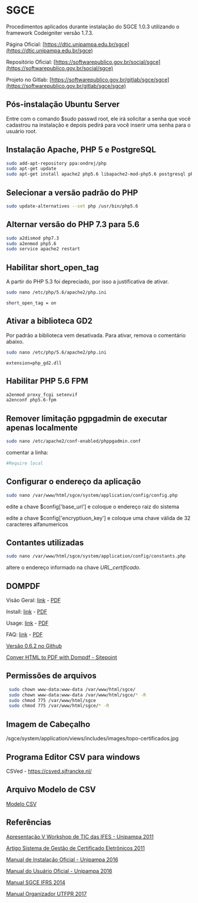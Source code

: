 # SGCE

Procedimentos aplicados durante instalação do SGCE 1.0.3 utilizando o framework Codeigniter versão 1.7.3.

Página Oficial: [https://dtic.unipampa.edu.br/sgce](https://dtic.unipampa.edu.br/sgce)

Repositório Oficial: [https://softwarepublico.gov.br/social/sgce](https://softwarepublico.gov.br/social/sgce)

Projeto no Gitlab: [https://softwarepublico.gov.br/gitlab/sgce/sgce](https://softwarepublico.gov.br/gitlab/sgce/sgce)

## Pós-instalação Ubuntu Server

Entre com o comando $sudo passwd root, ele irá solicitar a senha que você cadastrou na instalação e depois pedirá para você inserir uma senha para o usuário root.

## Instalação Apache, PHP 5 e PostgreSQL

```bash
sudo add-apt-repository ppa:ondrej/php 
sudo apt-get update 
sudo apt-get install apache2 php5.6 libapache2-mod-php5.6 postgresql php5.6-pgsql phppgadmin php-gettext php5.6-gd php5.6-mcrypt php5.6-intl php5.6-cli php5.6-soap php5.6-curl php5.6-mbstring php5.6-xml php5.6-fpm
```

## Selecionar a versão padrão do PHP

```bash
sudo update-alternatives --set php /usr/bin/php5.6
```

## Alternar versão do PHP 7.3 para 5.6

```bash
sudo a2dismod php7.3
sudo a2enmod php5.6
sudo service apache2 restart
```

## Habilitar short_open_tag

A partir do PHP 5.3 foi depreciado, por isso a justificativa de ativar.

```bash
sudo nano /etc/php/5.6/apache2/php.ini
```

```apacheconf
short_open_tag = on
```

## Ativar a biblioteca GD2

Por padrão a biblioteca vem desativada. Para ativar, remova o comentário abaixo.

```bash
sudo nano /etc/php/5.6/apache2/php.ini
```

```apacheconf
extension=php_gd2.dll 
```

## Habilitar  PHP 5.6 FPM

```bash
a2enmod proxy_fcgi setenvif
a2enconf php5.6-fpm
```

## Remover limitação pgpgadmin de executar apenas localmente

```bash
sudo nano /etc/apache2/conf-enabled/phppgadmin.conf
```

comentar a linha:

```ini
#Require local
```

## Configurar o endereço da aplicação

```bash
sudo nano /var/www/html/sgce/system/application/config/config.php
```

edite a chave $config['base_url'] e coloque o endereço raiz do sistema

edite a chave $config['encryptiuon_key'] e coloque uma chave válida de 32 caracteres alfanumericos

## Contantes utilizadas

```bash
sudo nano /var/www/html/sgce/system/application/config/constants.php
```

altere o endereço informado na chave *URL_certificado*.

## DOMPDF

Visão Geral: [link](http://www.kassas.nl/webshopkeeper/config/dompdf/www/) - [PDF](docs/dompdf_overview.pdf)

Install: [link](http://www.kassas.nl/webshopkeeper/config/dompdf/www/install.php) - [PDF](docs/dompdf_install.pdf)

Usage: [link](http://www.kassas.nl/webshopkeeper/config/dompdf/www/usage.php) - [PDF](docs/dompdf_usage.pdf)

FAQ: [link](http://www.kassas.nl/webshopkeeper/config/dompdf/www/faq.php) - [PDF](docs/dompdf_faq.pdf)

[Versão 0.6.2 no Github](https://github.com/dompdf/dompdf/tree/0.6.2-hotfix)

[Conver HTML to PDF with Dompdf - Sitepoint](https://www.sitepoint.com/convert-html-to-pdf-with-dompdf/)

## Permissões de arquivos

```bash
 sudo chown www-data:www-data /var/www/html/sgce/ 
 sudo chown www-data:www-data /var/www/html/sgce/* -R 
 sudo chmod 775 /var/www/html/sgce 
 sudo chmod 775 /var/www/html/sgce/* -R
```

## Imagem de Cabeçalho

/sgce/system/application/views/includes/images/topo-certificados.jpg

## Programa Editor CSV para windows

CSVed - https://csved.sjfrancke.nl/

## Arquivo Modelo de CSV

[Modelo CSV](modelo_csv.csv)

## Referências

[Apresentação V Workshop de TIC das IFES - Unipampa 2011](docs/Apresentacao-VWTICIFES-2011.pdf)

[Artigo Sistema de Gestão de Certificado Eletrônicos 2011](docs/Artigo-VWTICIFES-2011.pdf)

[Manual de Instalação Oficial - Unipampa 2016](docs/instalacao-sgce.pdf)

[Manual do Usuário Oficial - Unipampa 2016 ](docs/manual-sgce.pdf)

[Manual SGCE IFRS 2014](docs/manual-sgce-ifrs.pdf)

[Manual Organizador UTFPR 2017](docs/sgce_utfpr_organizador.pdf)
